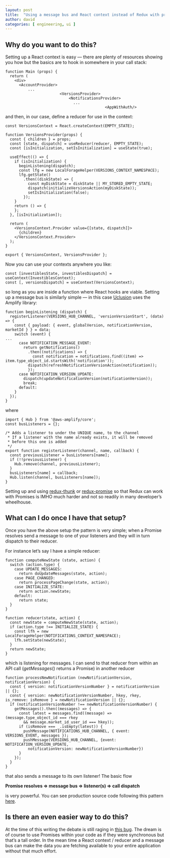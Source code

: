 ```yaml
---
layout: post
title:  "Using a message bus and React context instead of Redux with promise based APIs"
author: david
categories: [ engineering, ui ]
---
```

## Why do you want to do this?

Setting up a React context is easy — there are plenty of resources showing you how but the basics are to hook in somewhere in your call stack:

    function Main (props) {
      return (
        <div>
          <AccountProvider>
              ...
                            <VersionsProvider>
                                <NotificationsProvider>
                                  ...
                                                <AppWithAuth/>

and then, in our case, define a reducer for use in the context:

    const VersionsContext = React.createContext(EMPTY_STATE);
    
    function VersionsProvider(props) {
      const { children } = props;
      const [state, dispatch] = useReducer(reducer, EMPTY_STATE);
      const [isInitialization, setIsInitialization] = useState(true);
    
      useEffect(() => {
        if (isInitialization) {
          beginListening(dispatch);
          const lfg = new LocalForageHelper(VERSIONS_CONTEXT_NAMESPACE);
          lfg.getState()
            .then((diskState) => {
              const myDiskState = diskState || MY_STORED_EMPTY_STATE;
              dispatch(initializeVersionsAction(myDiskState));
              setIsInitialization(false);
            });
        }
        return () => {
        };
      }, [isInitialization]);
    
      return (
        <VersionsContext.Provider value={[state, dispatch]}>
          {children}
        </VersionsContext.Provider>
      );
    }
    
    export { VersionsContext, VersionsProvider };

Now you can use your contexts anywhere you like:

    const [investiblesState, investiblesDispatch] = useContext(InvestiblesContext);
    const [, versionsDispatch] = useContext(VersionsContext);

so long as you are inside a function where React hooks are viable. Setting up a message bus is similarly simple — in this case [Uclusion](https://www.uclusion.com/?utm_source=uclusion&utm_medium=blog&utm_campaign=devsansredux) uses the Amplify library:

    function beginListening (dispatch) {
      registerListener(VERSIONS_HUB_CHANNEL, 'versionVersionStart', (data) => {
        const { payload: { event, globalVersion, notificationVersion, marketId } } = data;
        switch (event) {
    ...
          case NOTIFICATION_MESSAGE_EVENT:
            return getNotifications()
              .then((notifications) => {
                const notification = notifications.find((item) => item.type_object_id.startsWith('notification'));
              dispatch(refreshNotificationVersionAction(notification));
              });
          case NOTIFICATION_VERSION_UPDATE:
            dispatch(updateNotificationVersion(notificationVersion));
            break;
          default:
        }
      });
    }

where

    import { Hub } from '@aws-amplify/core';
    const busListeners = {};

    /* Adds a listener to under the UNIQUE name, to the channel
     * If a listener with the name already exists, it will be removed
     * before this one is added
     */
    export function registerListener(channel, name, callback) {
      const previousListener = busListeners[name];
      if (!!previousListener) {
        Hub.remove(channel, previousListener);
      }
      busListeners[name] = callback;
      Hub.listen(channel, busListeners[name]);
    }

Setting up and using [redux-thunk](https://github.com/gaearon/redux-thunk) or [redux-promise](https://github.com/acdlite/redux-promise) so that Redux can work with Promises is IMHO much harder and not so readily in many developer’s wheelhouse.

## What can I do once I have that setup?

Once you have the above setup the pattern is very simple; when a Promise resolves send a message to one of your listeners and they will in turn dispatch to their reducer.

For instance let’s say I have a simple reducer:

    function computeNewState (state, action) {
      switch (action.type) {
        case UPDATE_MESSAGES:
          return doUpdateMessages(state, action);
        case PAGE_CHANGED:
          return processPageChange(state, action);
        case INITIALIZE_STATE:
          return action.newState;
        default:
          return state;
      }
    }
    
    function reducer(state, action) {
      const newState = computeNewState(state, action);
      if (action.type !== INITIALIZE_STATE) {
        const lfh = new LocalForageHelper(NOTIFICATIONS_CONTEXT_NAMESPACE);
        lfh.setState(newState);
      }
      return newState;
    }

which is listening for messages. I can send to that reducer from within an API call (*getMessages*() returns a Promise) in another reducer

    function processNewNotification (newNotificationVersion, notificationVersion) {
      const { version: notificationVersionNumber } = notificationVersion || {};
      const { version: newNotificationVersionNumber, hkey, rkey, is_remove: isRemove } = newNotificationVersion || {};
      if (notificationVersionNumber !== newNotificationVersionNumber) {
        getMessages().then((messages) => {
          const latest = messages.find((message) => (message.type_object_id === rkey
            && message.market_id_user_id === hkey));
          if (isRemove === _.isEmpty(latest)) {
            pushMessage(NOTIFICATIONS_HUB_CHANNEL, { event: VERSIONS_EVENT, messages });
            pushMessage(VERSIONS_HUB_CHANNEL, {event: NOTIFICATION_VERSION_UPDATE,
              notificationVersion: newNotificationVersionNumber})
          }
        });
      }
    }

that also sends a message to its own listener! The basic flow

**Promise resolves => message bus => listener(s) => call dispatch**

is very powerful. You can see production source code following this pattern [here](https://github.com/Uclusion/uclusion_web_ui/tree/master/src/contexts).

## Is there an even easier way to do this?

At the time of this writing the debate is still raging in [this bug](https://github.com/facebook/react/issues/15344). The dream is of course to use Promises within your code as if they were synchronous but that’s a tall order. In the mean time a React context / reducer and a message bus can make the data you are fetching available to your entire application without that much effort.
